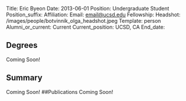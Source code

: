 Title: Eric Byeon
Date: 2013-06-01
Position: Undergraduate Student
Position_suffix: 
Affiliation:
Email: email@ucsd.edu
Fellowship:
Headshot: /images/people/botvinnik_olga_headshot.jpeg
Template: person
Alumni_or_current: Current
Current_position: UCSD, CA
End_date: 
<!-- Status: draft -->

## Degrees
Coming Soon!
## Summary
Coming Soon!
##Publications
Coming Soon!